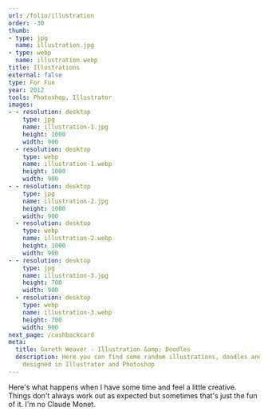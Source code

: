 ```yaml
---
url: /folio/illustration
order: -30
thumb:
- type: jpg
  name: illustration.jpg
- type: webp
  name: illustration.webp
title: Illustrations
external: false
type: For Fun
year: 2012
tools: Photoshop, Illustrator
images:
- - resolution: desktop
    type: jpg
    name: illustration-1.jpg
    height: 1000
    width: 900
  - resolution: desktop
    type: webp
    name: illustration-1.webp
    height: 1000
    width: 900
- - resolution: desktop
    type: jpg
    name: illustration-2.jpg
    height: 1000
    width: 900
  - resolution: desktop
    type: webp
    name: illustration-2.webp
    height: 1000
    width: 900
- - resolution: desktop
    type: jpg
    name: illustration-3.jpg
    height: 700
    width: 900
  - resolution: desktop
    type: webp
    name: illustration-3.webp
    height: 700
    width: 900
next_page: /cashbackcard
meta:
  title: Gareth Weaver - Illustration &amp; Doodles
  description: Here you can find some random illustrations, doodles and art
    designed in Illustrator and Photoshop
---
```

Here's what happens when I have some time and feel a little creative.
Things don't always work out as expected but sometimes that's just the fun of
it. I'm no Claude Monet.
